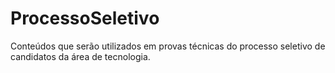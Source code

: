# ProcessoSeletivo
Conteúdos que serão utilizados em provas técnicas do processo seletivo de candidatos da área de tecnologia.
